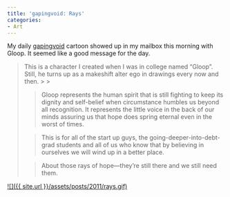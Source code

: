 ```yaml
---
title: 'gapingvoid: Rays'
categories:
- Art
---
```


My daily [gapingvoid](http://gapingvoid.com/) cartoon showed up in my mailbox this morning with Gloop. It seemed like a good message for the day.

<blockquote>
This is a character I created when I was in college named “Gloop”. Still, he turns up as a makeshift alter ego in drawings every now and then.
> 
> 

> 
> Gloop represents the human spirit that is still fighting to keep its dignity and self-belief when circumstance humbles us beyond all recognition. It represents the little voice in the back of our minds assuring us that hope does spring eternal even in the worst of times.
> 
> 

> 
> This is for all of the start up guys, the going-deeper-into-debt-grad students and all of us who know that by believing in ourselves we will wind up in a better place.
> 
> 

> 
> About those rays of hope—they’re still there and we still need them.

> 
> </blockquote>

[![]({{ site.url }}/assets/posts/2011/rays.gif)](http://www.gapingvoidgallery.com/gallerycubegrenades-rays-p-1957.html)
